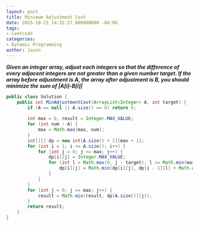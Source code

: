 ```yaml
---
layout: post
title: Minimum Adjustment Cost
date: 2015-10-21 14:32:27.000000000 -04:00
tags:
- Leetcode
categories:
- Dynamic Programming
author: Jason
---
```

<p><strong><em>Given an integer array, adjust each integers so that the difference of every adjacent integers are not greater than a given number target. If the array before adjustment is A, the array after adjustment is B, you should minimize the sum of |A[i]-B[i]|</em></strong></p>


``` java
public class Solution {
    public int MinAdjustmentCost(ArrayList<Integer> A, int target) {
        if (A == null || A.size() == 0) return 0;
        
        int max = 0, result = Integer.MAX_VALUE;
        for (int num : A) {
            max = Math.max(max, num);
        }
        int[][] dp = new int[A.size() + 1][max + 1];
        for (int i = 1; i <= A.size(); i++) {
            for (int j = 0; j <= max; j++) {
                dp[i][j] = Integer.MAX_VALUE;
                for (int l = Math.max(0, j - target); l <= Math.min(max, j + target); l++) {
                    dp[i][j] = Math.min(dp[i][j], dp[i - 1][l] + Math.abs(A.get(i - 1) - j));
                }
            }
        }        
        for (int j = 0; j <= max; j++) {
            result = Math.min(result, dp[A.size()][j]);
        }
        return result;
    }
}
```
